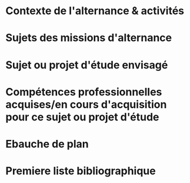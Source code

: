 # Contexte de l'alternance & activités

# Sujets des missions d'alternance

# Sujet ou projet d'étude envisagé

# Compétences professionnelles acquises/en cours d'acquisition pour ce sujet ou projet d'étude

# Ebauche de plan

# Premiere liste bibliographique
